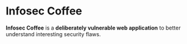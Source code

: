 # Infosec Coffee

**Infosec Coffee** is a **deliberately vulnerable web application** to better understand interesting
security flaws.